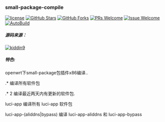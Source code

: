 ###  small-package-compile
[1]: https://img.shields.io/badge/license-GPLV2-brightgreen.svg
[2]: /LICENSE
[3]: https://img.shields.io/badge/PRs-welcome-brightgreen.svg
[4]: https://github.com/kenzok8/compile-package/pulls
[5]: https://img.shields.io/badge/Issues-welcome-brightgreen.svg
[6]: https://github.com/kenzok8/compile-package/issues/new
[7]: https://img.shields.io/github/v/release/hyird/Action-small-compile
[8]: https://github.com/kenzok8/compile-package/releases
[10]: https://img.shields.io/badge/Contact-telegram-blue
[11]: https://t.me/joinchat/JjxmyRZZXJWb74I-sCrryA
[12]: https://github.com/kenzok8/compile-package/workflows/autobuild/badge.svg
[13]: https://github.com/kenzok8/compile-package/actions

[![license][1]][2]
[![GitHub Stars](https://img.shields.io/github/stars/kenzok8/compile-package.svg?style=flat-square&label=Stars)](https://github.com/kenzok8/compile-package/stargazers)
[![GitHub Forks](https://img.shields.io/github/forks/kenzok8/compile-package.svg?style=flat-square&label=Forks)](https://github.com/kenzok8/compile-package)
[![PRs Welcome][3]][4]
[![Issue Welcome][5]][6]
[![AutoBuild][12]][13]


##### 源码来源：
[![kiddin9](https://img.shields.io/badge/compile-kiddin9-red.svg?style=flat&logo=appveyor)](https://github.com/kiddin9/packages-compile)


##### 特色:

 openwrt下small-package包插件x86编译..

 .* 编译所有软件包

 .* 2 编译最近两天内有更新的软件包.

 luci-app 编译所有 luci-app 软件包

 luci-app-(aliddns|bypass) 编译 luci-app-aliddns 和 luci-app-bypass
